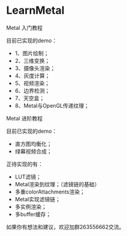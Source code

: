 # LearnMetal
Metal 入门教程 

目前已实现的demo： 

* 1、图片绘制； 
* 2、三维变换； 
* 3、摄像头渲染； 
* 4、灰度计算； 
* 5、视频渲染； 
* 6、边界检测； 
* 7、天空盒； 
* 8、Metal与OpenGL传递纹理； 


Metal 进阶教程

目前已实现的demo： 

* 直方图均衡化； 
* 绿幕视频合成；

正待实现的有： 

 * LUT滤镜；
 * Metal渲染到纹理；（滤镜链的基础）
 * 多重colorAttachments渲染；
 * Metal实现滤镜链；
 * 多实例渲染；
 * 多buffer缓存；

如果你有想法和建议，欢迎加群263556662交流。
